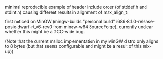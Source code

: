 minimal reproducible example of header include order (of stddef.h and stdint.h) causing different results in alignment of max_align_t;

first noticed on MinGW (mingw-builds "personal build" i686-8.1.0-release-posix-dwarf-rt_v6-rev0 from mingw-w64 SourceForge), currently unclear whether this might be a GCC-wide bug.

(Note that the current malloc implementation in my MinGW distro only aligns to 8 bytes (but that seems configurable and might be a result of this mix-up))